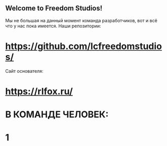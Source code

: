 ## Welcome to Freedom Studios!
Мы не большая на данный момент команда разработчиков,
вот и всё что у нас пока имеется.
Наши репозитории:
# https://github.com/lcfreedomstudios/
Сайт основателя:
# https://rlfox.ru/

# В КОМАНДЕ ЧЕЛОВЕК:
# 1
